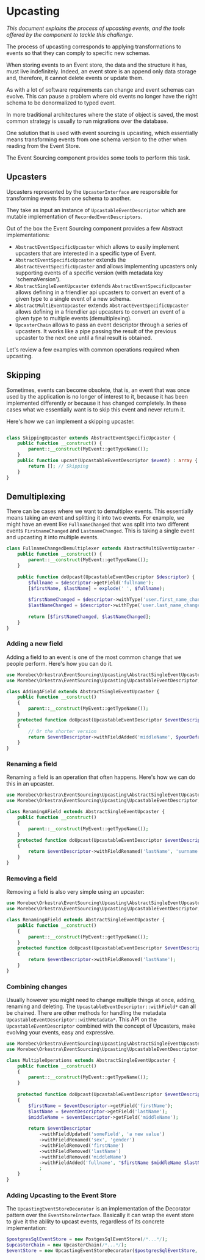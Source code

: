 # Upcasting
*This document explains the process of upcasting events, and the tools offered by the component to tackle this challenge*.

The process of upcasting corresponds to applying transformations to events so that they can comply to specific new schemas.

When storing events to an Event store, the data and the structure it has, must live indefinitely. Indeed, an event store is an append only
data storage and, therefore, it cannot delete events or update them.

As with a lot of software requirements can change and event schemas can evolve. This can pause a problem where old events no longer have the right schema to 
be denormalized to typed event.

In more traditional architectures where the state of object is saved, the most common strategy is usually to run migrations over the database.

One solution that is used with event sourcing is upcasting, which essentially means transforming events from one schema version to the other
when reading from the Event Store.

The Event Sourcing component provides some tools to perform this task.

## Upcasters
Upcasters represented by the `UpcasterInterface` are responsible for transforming events from one schema to another.

They take as input an instance of `UpcastableEventDescriptor` which are mutable implementation of `RecordedEventDescriptors`.

Out of the box the Event Sourcing component provides a few Abstract implementations:
- `AbstractEventSpecificUpcaster` which allows to easily implement upcasters that are interested in a specific type
of Event.
- `AbstractEventSpecificUpcaster` extends the `AbstractEventSpecificUpcaster` and allows implementing upcasters only supporting events
of a specific version (with metadata key 'schemaVersion').
- `AbstractSingleEventUpcaster` extends `AbstractEventSpecificUpcaster` allows defining in a friendlier api upcasters to convert an event of a given type to a single event of a new schema.
- `AbstractMultiEventUpcaster`  extends `AbstractEventSpecificUpcaster` allows defining in a friendlier api upcasters to convert an event of a given type to multiple events (demultiplexing).
- `UpcasterChain` allows to pass an event descriptor through a series of upcasters. It works like a pipe passing the result of the previous upcaster to the next one until a final result is obtained.

Let's review a few examples with common operations required when upcasting.

## Skipping
Sometimes, events can become obsolete, that is, an event that was once used by the application is no longer of interest to it, because it has been implemented differently
or because it has changed completely. In these cases what we essentially want is to skip this event and never return it.

Here's how we can implement a skipping upcaster.

```php

class SkippingUpcaster extends AbstractEventSpecificUpcaster {
    public function __construct() {
        parent::__construct(MyEvent::getTypeName());
    }
    public function upcast(UpcastableEventDescriptor $event) : array {
        return []; // Skipping
    }
}
```

## Demultiplexing
There can be cases where we want to demultiplex events. This essentially means taking an event and splitting it into two events.
For example, we might have an event like `FullnameChanged` that was split into two different events `FirstnameChanged` and `LastnameChanged`.
This is taking a single event and upcasting it into multiple events.

```php
class FullnameChangedDemultiplexer extends AbstractMultiEventUpcaster {
    public function __construct() {
        parent::__construct(MyEvent::getTypeName());
    }
    
    public function doUpcast(UpcastableEventDescriptor $descriptor) {
        $fullname = $descriptor->getField('fullname');
        [$firstName, $lastName] = explode(' ', $fullname);
        
        $firstNameChanged = $descriptor->withType('user.first_name_changed')->withData(['firstName' => $firstName]); 
        $lastNameChanged = $descriptor->withType('user.last_name_changed')->withData(['firstName' => $lastName]);
        
        return [$firstNameChanged, $lastNameChanged]; 
    }
}
```

### Adding a new field
Adding a field to an event is one of the most common change that we people perform.
Here's how you can do it.
```php
use Morebec\Orkestra\EventSourcing\Upcasting\AbstractSingleEventUpcaster;
use Morebec\Orkestra\EventSourcing\Upcasting\UpcastableEventDescriptor;

class AddingAField extends AbstractSingleEventUpcaster {
    public function __construct() 
    {
        parent::__construct(MyEvent::getTypeName());
    }
    protected function doUpcast(UpcastableEventDescriptor $eventDescriptor) : UpcastableEventDescriptor
    {
        // Or the shorter version
        return $eventDescriptor->withFieldAdded('middleName', $yourDefaultValue);
    }
}
```
### Renaming a field
Renaming a field is an operation that often happens. Here's how we can do this in an upcaster.
```php
use Morebec\Orkestra\EventSourcing\Upcasting\AbstractSingleEventUpcaster;
use Morebec\Orkestra\EventSourcing\Upcasting\UpcastableEventDescriptor;

class RenamingAField extends AbstractSingleEventUpcaster {
    public function __construct() 
    {
        parent::__construct(MyEvent::getTypeName());
    }
    protected function doUpcast(UpcastableEventDescriptor $eventDescriptor) : UpcastableEventDescriptor
    {
        return $eventDescriptor->withFieldRenamed('lastName', 'surname');
    }
}
```

### Removing a field
Removing a field is also very simple using an upcaster:
```php
use Morebec\Orkestra\EventSourcing\Upcasting\AbstractSingleEventUpcaster;
use Morebec\Orkestra\EventSourcing\Upcasting\UpcastableEventDescriptor;

class RenamingAField extends AbstractSingleEventUpcaster {
    public function __construct() 
    {
        parent::__construct(MyEvent::getTypeName());
    }
    protected function doUpcast(UpcastableEventDescriptor $eventDescriptor) : UpcastableEventDescriptor
    {
        return $eventDescriptor->withFieldRemoved('lastName');
    }
}
```


### Combining changes
Usually however you might need to change multiple things at once, adding, renaming and deleting.
The `UpcastableEventDescriptor::withField*` can all be chained. There are other methods
for handling the metadata `UpcastableEventDescriptor::withMetadata*`. This API on the `UpcastableEventDescriptor`
combined with the concept of Upcasters, make evolving your events, easy and expressive.

```php
use Morebec\Orkestra\EventSourcing\Upcasting\AbstractSingleEventUpcaster;
use Morebec\Orkestra\EventSourcing\Upcasting\UpcastableEventDescriptor;

class MultipleOperations extends AbstractSingleEventUpcaster {
    public function __construct() 
    {
        parent::__construct(MyEvent::getTypeName());
    }
    
    protected function doUpcast(UpcastableEventDescriptor $eventDescriptor) : UpcastableEventDescriptor
    {
        $firstName = $eventDescriptor->getField('firstName');
        $lastName = $eventDescriptor->getField('lastName');
        $middleName = $eventDescriptor->getField('middleName');
        
        return $eventDescriptor
            ->withFieldUpdated('someField', 'a new value')
            ->withFieldRenamed('sex', 'gender')
            ->withFieldRemoved('firstName')
            ->withFieldRemoved('lastName')
            ->withFieldRemoved('middleName')
            ->withFieldAdded('fullname', "$firstName $middleName $lastName")
            ;
    }
}
```

### Adding Upcasting to the Event Store
The `UpcastingEventStoreDecorator` is an implementation of the Decorator pattern over the `EventStoreInterface`.
Basically it can wrap the event store to give it the ability to upcast events, regardless of its concrete implementation:

```php
$postgresSqlEventStore = new PostgesSqlEventStore(/*...*/);
$upcasterChain = new UpcasterChain(/*...*/);
$eventStore = new UpcastingEventStoreDecorator($postgresSqlEventStore, $upcasterChain);
```
